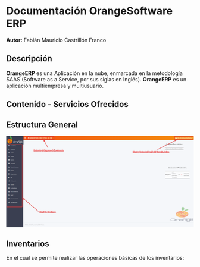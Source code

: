 # Documentación OrangeSoftware ERP

**Autor:** Fabián Mauricio Castrillón Franco

## Descripción ##

**OrangeERP** es una Aplicación en la nube, enmarcada en la metodología SAAS (Software as a Service, por sus siglas en Inglés). **OrangeERP** es un aplicación multiempresa y multiusuario.

## Contenido - Servicios Ofrecidos ##

## Estructura General

![Estructura General](recursos/img/estructura-general.png)

## Inventarios ##

En el cual se permite realizar las operaciones básicas de los inventarios:

